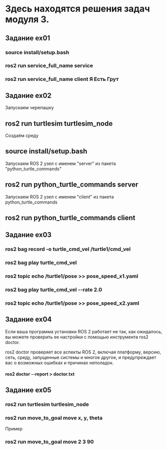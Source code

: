 # Здесь находятся решения задач модуля 3.

## Задание ex01
### source install/setup.bash
### ros2 run service_full_name service
### ros2 run service_full_name client Я Есть Грут

## Задание ex02

Запускаем черепашку
## ros2 run turtlesim turtlesim_node

Создаём среду
## source install/setup.bash

Запускаем ROS 2 узел с именем "server" из пакета "python_turtle_commands"
## ros2 run python_turtle_commands server
Запускаем ROS 2 узел с именем "client" из пакета python_turtle_commands
## ros2 run python_turtle_commands client

## Задание ex03

### ros2 bag record -o turtle_cmd_vel /turtle1/cmd_vel

### ros2 bag play turtle_cmd_vel

### ros2 topic echo /turtle1/pose >> pose_speed_x1.yaml

### ros2 bag play turtle_cmd_vel --rate 2.0

### ros2 topic echo /turtle1/pose >> pose_speed_x2.yaml

## Задание ex04
Если ваша программа установки ROS 2 работает не так, как ожидалось, вы можете проверить ее настройки с помощью инструмента ros2 doctor.

ros2 doctor проверяет все аспекты ROS 2, включая платформу, версию, сеть, среду, запущенные системы и многое другое, и предупреждает вас о возможных ошибках и причинах неполадок.

#### ros2 doctor --report > doctor.txt

## Задание ex05

### ros2 run turtlesim turtlesim_node
### ros2 run move_to_goal move x, y, theta
Пример
### ros2 run move_to_goal move 2 3 90
